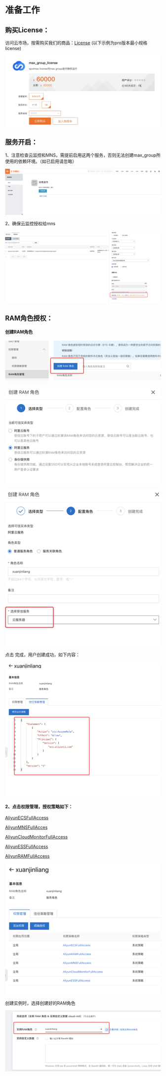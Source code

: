 # 准备工作

## 购买License：

访问云市场，按需购买我们的商品：[License](https://market.aliyun.com/products/56838014/cmgj00040678.html?#sku=yuncode3467800001) (以下示例为pro版本最小规格license)

![](../../.gitbook/assets/1607505946220.jpg)

## 服务开启：

1、注意检查云监控和MNS，需提前启用这两个服务，否则无法创建max\_group所使用的依赖环境。（如已启用请忽略）

![](<../../.gitbook/assets/image (102).png>)

2、确保云监控授权给mns

![](<../../.gitbook/assets/image (238).png>)

## RAM角色授权：

#### **创建RAM角色**

![](<../../.gitbook/assets/image (137).png>)

![](<../../.gitbook/assets/image (239).png>)

![](<../../.gitbook/assets/image (15).png>)

点击 完成，用户创建成功，如下内容：

![](<../../.gitbook/assets/image (246).png>)

#### 2、点击权限管理，授权策略如下：

[AliyunECSFullAccess](https://ram.console.aliyun.com/policies/AliyunECSFullAccess/System)

[AliyunMNSFullAcces](https://ram.console.aliyun.com/policies/AliyunMNSFullAccess/System)

[AliyunCloudMonitorFullAccess](https://ram.console.aliyun.com/policies/AliyunCloudMonitorFullAccess/System)

[AliyunESSFullAccess](https://ram.console.aliyun.com/policies/AliyunESSFullAccess/System)

[AliyunRAMFullAccess](https://ram.console.aliyun.com/policies/AliyunRAMFullAccess/System)

![](<../../.gitbook/assets/image (174).png>)

创建实例时，选择创建好的RAM角色

![](<../../.gitbook/assets/image (116).png>)

